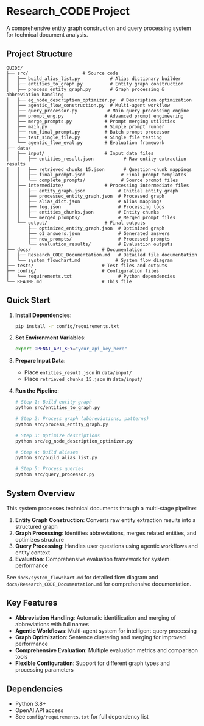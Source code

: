 # Research_CODE Project

A comprehensive entity graph construction and query processing system for technical document analysis.

## Project Structure

```
GUIDE/
├── src/                    # Source code
│   ├── build_alias_list.py           # Alias dictionary builder
│   ├── entities_to_graph.py          # Entity graph construction
│   ├── process_entity_graph.py       # Graph processing & abbreviation handling
│   ├── eg_node_description_optimizer.py  # Description optimization
│   ├── agentic_flow_construction.py  # Multi-agent workflow
│   ├── query_processor.py           # Main query processing engine
│   ├── prompt_eng.py               # Advanced prompt engineering
│   ├── merge_prompts.py            # Prompt merging utilities
│   ├── main.py                     # Simple prompt runner
│   ├── run_final_prompt.py         # Batch prompt processor
│   ├── test_single_file.py         # Single file testing
│   └── agentic_flow_eval.py        # Evaluation framework
├── data/
│   ├── input/                      # Input data files
│   │   ├── entities_result.json           # Raw entity extraction results
│   │   ├── retrieved_chunks_15.json       # Question-chunk mappings
│   │   ├── final_prompt.json             # Final prompt templates
│   │   └── complete_prompts/             # Source prompt files
│   ├── intermediate/               # Processing intermediate files
│   │   ├── entity_graph.json            # Initial entity graph
│   │   ├── processed_entity_graph.json  # Processed graph
│   │   ├── alias_dict.json              # Alias mappings
│   │   ├── log.json                     # Processing logs
│   │   ├── entities_chunks.json         # Entity chunks
│   │   └── merged_prompts/              # Merged prompt files
│   └── output/                     # Final outputs
│       ├── optimized_entity_graph.json  # Optimized graph
│       ├── o1_answers.json              # Generated answers
│       ├── new_prompts/                 # Processed prompts
│       └── evaluation_results/          # Evaluation outputs
├── docs/                          # Documentation
│   ├── Research_CODE_Documentation.md   # Detailed file documentation
│   └── system_flowchart.md             # System flow diagram
├── tests/                         # Test files and outputs
├── config/                        # Configuration files
│   └── requirements.txt                 # Python dependencies
└── README.md                      # This file
```

## Quick Start

1. **Install Dependencies**:
   ```bash
   pip install -r config/requirements.txt
   ```

2. **Set Environment Variables**:
   ```bash
   export OPENAI_API_KEY="your_api_key_here"
   ```

3. **Prepare Input Data**:
   - Place `entities_result.json` in `data/input/`
   - Place `retrieved_chunks_15.json` in `data/input/`

4. **Run the Pipeline**:
   ```bash
   # Step 1: Build entity graph
   python src/entities_to_graph.py

   # Step 2: Process graph (abbreviations, patterns)
   python src/process_entity_graph.py

   # Step 3: Optimize descriptions
   python src/eg_node_description_optimizer.py

   # Step 4: Build aliases
   python src/build_alias_list.py

   # Step 5: Process queries
   python src/query_processor.py
   ```

## System Overview

This system processes technical documents through a multi-stage pipeline:

1. **Entity Graph Construction**: Converts raw entity extraction results into a structured graph
2. **Graph Processing**: Identifies abbreviations, merges related entities, and optimizes structure
3. **Query Processing**: Handles user questions using agentic workflows and entity context
4. **Evaluation**: Comprehensive evaluation framework for system performance

See `docs/system_flowchart.md` for detailed flow diagram and `docs/Research_CODE_Documentation.md` for comprehensive documentation.

## Key Features

- **Abbreviation Handling**: Automatic identification and merging of abbreviations with full names
- **Agentic Workflows**: Multi-agent system for intelligent query processing
- **Graph Optimization**: Sentence clustering and merging for improved performance
- **Comprehensive Evaluation**: Multiple evaluation metrics and comparison tools
- **Flexible Configuration**: Support for different graph types and processing parameters

## Dependencies

- Python 3.8+
- OpenAI API access
- See `config/requirements.txt` for full dependency list